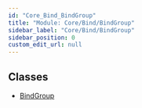 ```yaml
---
id: "Core_Bind_BindGroup"
title: "Module: Core/Bind/BindGroup"
sidebar_label: "Core/Bind/BindGroup"
sidebar_position: 0
custom_edit_url: null
---
```


## Classes

- [BindGroup](../classes/Core_Bind_BindGroup.BindGroup.md)
